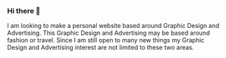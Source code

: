 ### Hi there 👋

<!--
**Lexingtoncarson/LexingtonCarson** is a ✨ _special_ ✨ repository because its `README.md` (this file) appears on your GitHub profile.

Here are some ideas to get you started:

- 🔭 I’m currently working on ...Graphic Design and Coding 
- 🌱 I’m currently learning ...Coding 
- 👯 I’m looking to collaborate on ...Creative Work 
- 🤔 I’m looking for help with ...Coding 
- 📫 How to reach me: ...through my email (lcarson20@students.ndc.edu)
-->
I am looking to make a personal website based around Graphic Design and Advertising. This Graphic Design and Advertising may be based around fashion or travel. 
Since I am still open to many new things my Graphic Design and Advertising interest are not limited to these two areas. 
